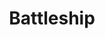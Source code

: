 ---
layout: page
title: Battleship
description: "Programming Techniques.<br> Battleship Game Development in C/C++"
img: assets/img/battleship_cropped.png
redirect: none #https://github.com/xkhainguyen/battleship-game
importance: 4
category: class
---